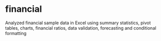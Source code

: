 # financial
Analyzed financial sample data in Excel using summary statistics, pivot tables, charts, financial ratios, data validation, forecasting and conditional formatting
